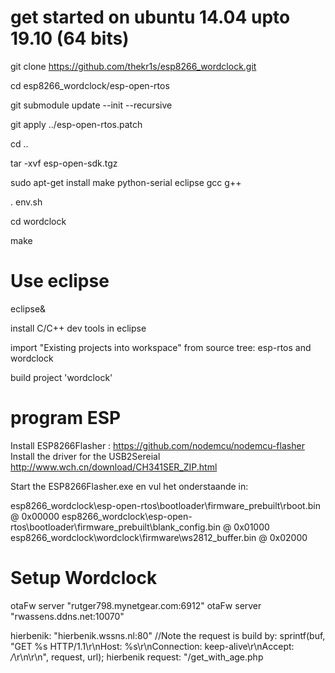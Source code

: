 get started on ubuntu 14.04 upto 19.10 (64 bits)
===========================================
git clone https://github.com/thekr1s/esp8266_wordclock.git

cd esp8266_wordclock/esp-open-rtos

git submodule update --init --recursive

git apply ../esp-open-rtos.patch

cd ..

tar -xvf esp-open-sdk.tgz 

sudo apt-get install make python-serial eclipse gcc g++

. env.sh

cd wordclock

make

# Use eclipse
eclipse&

install C/C++ dev tools in eclipse

import "Existing projects into workspace" from source tree: esp-rtos and wordclock

build project 'wordclock'

program ESP
============
Install ESP8266Flasher : https://github.com/nodemcu/nodemcu-flasher
Install the driver for the USB2Sereial http://www.wch.cn/download/CH341SER_ZIP.html

Start the ESP8266Flasher.exe en vul het onderstaande in:

esp8266_wordclock\esp-open-rtos\bootloader\firmware_prebuilt\rboot.bin            @ 0x00000
esp8266_wordclock\esp-open-rtos\bootloader\firmware_prebuilt\blank_config.bin     @ 0x01000
esp8266_wordclock\wordclock\firmware\ws2812_buffer.bin                            @ 0x02000


Setup Wordclock
==============
otaFw server "rutger798.mynetgear.com:6912"
otaFw server "rwassens.ddns.net:10070"

hierbenik: "hierbenik.wssns.nl:80"
//Note the request is build by: sprintf(buf, "GET %s HTTP/1.1\r\nHost: %s\r\nConnection: keep-alive\r\nAccept: */*\r\n\r\n", request, url);
hierbenik request: "/get_with_age.php
